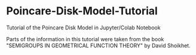 # Poincare-Disk-Model-Tutorial
Tutorial of the Poincare Disk Model in Jupyter/Colab Notebook

Parts of the information in this tutorial were taken from the book "SEMIGROUPS IN GEOMETRICAL FUNCTION THEORY" by David Shoikhet.
